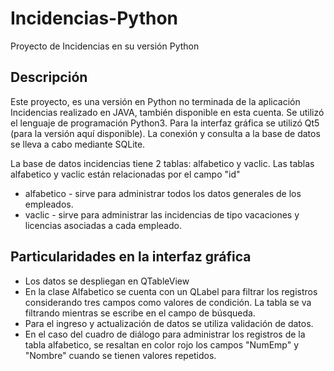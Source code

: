 # Incidencias-Python

Proyecto de Incidencias en su versión Python

## Descripción

Este proyecto, es una versión en Python no terminada de la aplicación Incidencias realizado en JAVA, también disponible en esta cuenta.
Se utilizó el lenguaje de programación Python3. Para la interfaz gráfica se utilizó Qt5 (para la versión aquí disponible). La conexión y consulta a la base de datos se lleva a cabo mediante SQLite.

La base de datos incidencias tiene 2 tablas: alfabetico y vaclic. Las tablas alfabetico y vaclic están relacionadas por el campo "id"
* alfabetico - sirve para administrar todos los datos generales de los empleados.
* vaclic - sirve para administrar las incidencias de tipo vacaciones y licencias asociadas a cada empleado.

## Particularidades en la interfaz gráfica

* Los datos se despliegan en QTableView
* En la clase Alfabetico se cuenta con un QLabel para filtrar los registros considerando tres campos como valores de condición. La tabla se va filtrando mientras se escribe en el campo de búsqueda.
* Para el ingreso y actualización de datos se utiliza validación de datos.
* En el caso del cuadro de diálogo para administrar los registros de la tabla alfabetico, se resaltan en color rojo los campos "NumEmp" y "Nombre" cuando se tienen valores repetidos.
